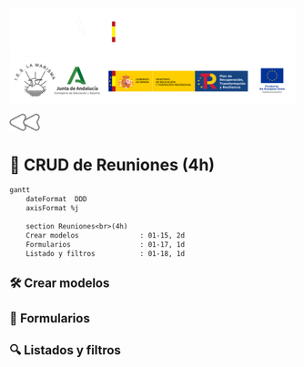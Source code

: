 ![](https://raw.githubusercontent.com/jcorvid509/.resGen/9cf65965f880c39d5e634d73522a6d656c4ea501/_bannerD.png#gh-dark-mode-only)
![](https://raw.githubusercontent.com/jcorvid509/.resGen/9cf65965f880c39d5e634d73522a6d656c4ea501/_bannerL.png#gh-light-mode-only)

<a href="/.md/roadmap.md"><img src="https://raw.githubusercontent.com/jcorvid509/.resGen/9cf65965f880c39d5e634d73522a6d656c4ea501/_back.svg" height="30"></a>

# 📅 CRUD de Reuniones (4h)

```mermaid
gantt
    dateFormat  DDD
    axisFormat %j
   
    section Reuniones<br>(4h)
    Crear modelos               : 01-15, 2d
    Formularios                 : 01-17, 1d
    Listado y filtros           : 01-18, 1d
```

## 🛠️ Crear modelos

## 📝 Formularios

## 🔍 Listados y filtros